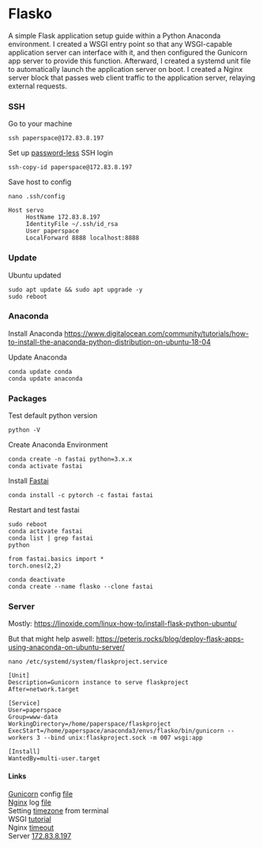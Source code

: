 # Flasko

A simple Flask application setup guide within a Python Anaconda environment. I created a WSGI entry point so that any WSGI-capable application server can interface with it, and then configured the Gunicorn app server to provide this function. Afterward, I created a systemd unit file to automatically launch the application server on boot. I created a Nginx server block that passes web client traffic to the application server, relaying external requests.

### SSH

Go to your machine
```
ssh paperspace@172.83.8.197
```
Set up [password-less](https://askubuntu.com/questions/46930/how-can-i-set-up-password-less-ssh-login) SSH login

```
ssh-copy-id paperspace@172.83.8.197
```
Save host to config
```
nano .ssh/config
```
```
Host servo
     HostName 172.83.8.197
     IdentityFile ~/.ssh/id_rsa
     User paperspace
     LocalForward 8888 localhost:8888
```

### Update 
Ubuntu updated
  
```
sudo apt update && sudo apt upgrade -y
sudo reboot
```

### Anaconda


Install Anaconda
https://www.digitalocean.com/community/tutorials/how-to-install-the-anaconda-python-distribution-on-ubuntu-18-04

Update Anaconda
```
conda update conda
conda update anaconda
```

### Packages

Test default python version
```
python -V
```
Create Anaconda Environment
```
conda create -n fastai python=3.x.x
conda activate fastai
```

Install [Fastai](https://github.com/fastai/fastai)
```
conda install -c pytorch -c fastai fastai
```
Restart and test fastai
```
sudo reboot
conda activate fastai
conda list | grep fastai
python
```
```
from fastai.basics import *
torch.ones(2,2)
```
```
conda deactivate
conda create --name flasko --clone fastai
```

### Server
Mostly:
https://linoxide.com/linux-how-to/install-flask-python-ubuntu/

But that might help aswell:
https://peteris.rocks/blog/deploy-flask-apps-using-anaconda-on-ubuntu-server/
```
nano /etc/systemd/system/flaskproject.service
```
```
[Unit]
Description=Gunicorn instance to serve flaskproject
After=network.target

[Service]
User=paperspace
Group=www-data
WorkingDirectory=/home/paperspace/flaskproject
ExecStart=/home/paperspace/anaconda3/envs/flasko/bin/gunicorn --workers 3 --bind unix:flaskproject.sock -m 007 wsgi:app

[Install]
WantedBy=multi-user.target
```


#### Links
[Gunicorn](https://gunicorn.org/) config [file](https://stackoverflow.com/questions/12063463/where-is-the-gunicorn-config-file)  
[Nginx](https://www.nginx.com/) log [file](https://stackoverflow.com/questions/1706111/where-can-i-find-the-error-logs-of-nginx-using-fastcgi-and-django)  
Setting [timezone](https://askubuntu.com/questions/323131/setting-timezone-from-terminal) from terminal  
WSGI [tutorial](http://wsgi.tutorial.codepoint.net/)  
Nginx [timeout](https://asdqwe.net/blog/solutions-504-gateway-timeout-nginx/)  
Server [172.83.8.197](http://172.83.8.197/)  
